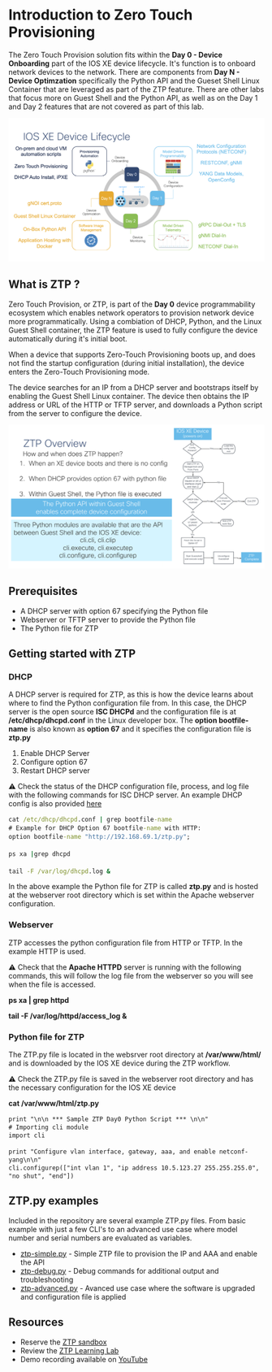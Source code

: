 # Introduction to Zero Touch Provisioning

The Zero Touch Provision solution fits within the **Day 0 - Device Onboarding** part of the IOS XE device lifecycle. It's function is to onboard network devices to the network. There are components from **Day N - Device Optimzation** specifically the Python API and the Gueset Shell Linux Container that are leveraged as part of the ZTP feature. There are other labs that focus more on Guest Shell and the Python API, as well as on the Day 1 and Day 2 features that are not covered as part of this lab.

![](assets/images/iosxedevicelifecycle.png)


## What is ZTP ?

Zero Touch Provision, or ZTP, is part of the **Day 0** device programmability ecosystem which enables network operators to provision network device more programmatically. Using a combiation of DHCP, Python, and the Linux Guest Shell container, the ZTP feature is used to fully configure the device automatically during it's initial boot.

When a device that supports Zero-Touch Provisioning boots up, and does not find the startup configuration (during initial installation), the device enters the Zero-Touch Provisioning mode. 

The device searches for an IP from a DHCP server and bootstraps itself by enabling the Guest Shell Linux container. The device then obtains the IP address or URL of the HTTP or TFTP server, and downloads a Python script from the server to configure the device.

![](assets/images/ztpoverview.png)

## Prerequisites

 - A DHCP server with option 67 specifying the Python file
 - Webserver or TFTP server to provide the Python file
 - The Python file for ZTP

## Getting started with ZTP 
### DHCP
A DHCP server is required for ZTP, as this is how the device learns about where to find the Python configuration file from. In this case, the DHCP server is the open source **ISC DHCPd** and the configuration file is at **/etc/dhcp/dhcpd.conf** in the Linux developer box. The **option bootfile-name** is also known as  **option 67** and it specifies the configuration file is **ztp.py**

1. Enable DHCP Server 
2. Configure option 67 
3. Restart DHCP server

⚠️ Check the status of the DHCP configuration file, process, and log file with the following commands for ISC DHCP server. An example DHCP config is also provided [here](https://github.com/jeremycohoe/c9300-ztp/blob/master/etc_dhcp_dhcpd.conf)

``` cmd
cat /etc/dhcp/dhcpd.conf | grep bootfile-name
# Example for DHCP Option 67 bootfile-name with HTTP:
option bootfile-name "http://192.168.69.1/ztp.py";

ps xa |grep dhcpd

tail -F /var/log/dhcpd.log &
```

In the above example the Python file for ZTP is called **ztp.py** and is hosted at the webserver root directory which is set within the Apache webserver configuration.

### Webserver 

ZTP accesses the python configuration file from HTTP or TFTP. In the example HTTP is used. 

⚠️ Check that the **Apache HTTPD** server is running with the following commands, this will follow the log file from the webserver so you will see when the file is accessed.

**ps xa | grep httpd**

**tail -F /var/log/httpd/access_log &**


### Python file for ZTP

The ZTP.py file is located in the websrver root directory at **/var/www/html/** and is downloaded by the IOS XE device during the ZTP workflow. 

⚠️ Check the ZTP.py file is saved in the webserver root directory and has the necessary configuration for the IOS XE device

**cat /var/www/html/ztp.py**

```
print "\n\n *** Sample ZTP Day0 Python Script *** \n\n"
# Importing cli module
import cli

print "Configure vlan interface, gateway, aaa, and enable netconf-yang\n\n"
cli.configurep(["int vlan 1", "ip address 10.5.123.27 255.255.255.0", "no shut", "end"])
```


## ZTP.py examples 

Included in the repository are several example ZTP.py files. From basic example with just a few CLI's to an advanced use case where model number and serial numbers are evaluated as variables.

 - [ztp-simple.py](https://github.com/jeremycohoe/c9300-ztp/blob/master/ztp-simple.py) - Simple ZTP file to provision the IP and AAA and enable the API
 - [ztp-debug.py](https://github.com/jeremycohoe/c9300-ztp/blob/master/ztp-debug.py) - Debug commands for additional output and troubleshooting
 - [ztp-advanced.py](https://github.com/jeremycohoe/c9300-ztp/blob/master/ztp-advanced.py) - Avanced use case where the software is upgraded and configuration file is applied


## Resources
 - Reserve the [ZTP sandbox](https://devnetsandbox.cisco.com/RM/Topology)
 - Review the [ZTP Learning Lab](https://developer.cisco.com/learning/lab/LL-ZTP-XE/step/1)
 - Demo recording available on [YouTube](https://youtu.be/J5pp4ts13F4)

